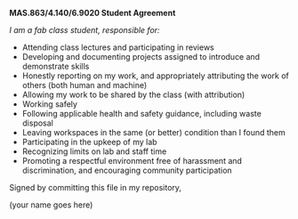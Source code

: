 **MAS.863/4.140/6.9020 Student Agreement**

_I am a fab class student, responsible for:_

- Attending class lectures and participating in reviews
- Developing and documenting projects assigned to introduce and demonstrate skills
- Honestly reporting on my work, and appropriately attributing the work of others (both human and machine)
- Allowing my work to be shared by the class (with attribution)
- Working safely
- Following applicable health and safety guidance, including waste disposal
- Leaving workspaces in the same (or better) condition than I found them
- Participating in the upkeep of my lab
- Recognizing limits on lab and staff time
- Promoting a respectful environment free of harassment and discrimination, and encouraging community participation

Signed by committing this file in my repository,

(your name goes here)

